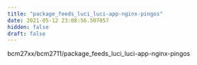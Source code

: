 ```yaml
---
title: "package_feeds_luci_luci-app-nginx-pingos"
date: 2021-05-12 23:08:56.507057
hidden: false
draft: false
---
```


bcm27xx/bcm2711/package_feeds_luci_luci-app-nginx-pingos

